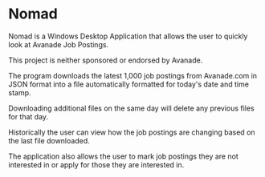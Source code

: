 # Nomad

Nomad is a Windows Desktop Application that allows the user to quickly look at Avanade Job Postings.

This project is neither sponsored or endorsed by Avanade.

The program downloads the latest 1,000 job postings from Avanade.com in JSON format into a file automatically formatted for today's date and time stamp.

Downloading additional files on the same day will delete any previous files for that day.

Historically the user can view how the job postings are changing based on the last file downloaded.

The application also allows the user to mark job postings they are not interested in or apply for those they are interested in.


 

